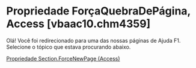 
# Propriedade ForçaQuebraDePágina, Access [vbaac10.chm4359]

Olá! Você foi redirecionado para uma das nossas páginas de Ajuda F1. Selecione o tópico que estava procurando abaixo.

[Propriedade Section.ForceNewPage (Access)](http://msdn.microsoft.com/library/c523159f-f1f4-22b0-1aa3-05b7b213229a%28Office.15%29.aspx)
